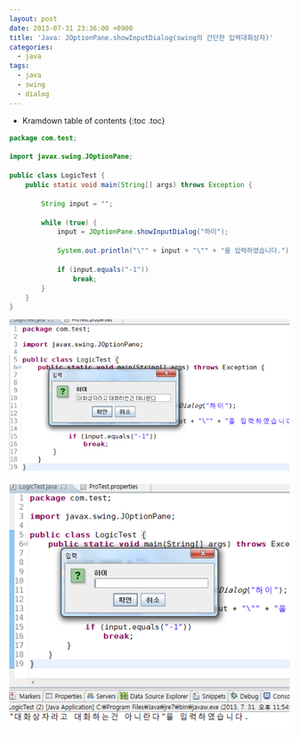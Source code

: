 ```yaml
---
layout: post
date: 2013-07-31 23:36:00 +0900
title: 'Java: JOptionPane.showInputDialog(swing의 간단한 입력대화상자)'
categories:
  - java
tags:
  - java
  - swing
  - dialog
---
```


* Kramdown table of contents
{:toc .toc}

```java
package com.test;

import javax.swing.JOptionPane;

public class LogicTest {
    public static void main(String[] args) throws Exception {

        String input = "";

        while (true) {
            input = JOptionPane.showInputDialog("하이");

            System.out.println("\"" + input + "\"" + "을 입력하였습니다.");

            if (input.equals("-1"))
                break;
        }
    }
}
```

![](/images/java-swing-dialog-1.png)

![](/images/java-swing-dialog-2.png)
